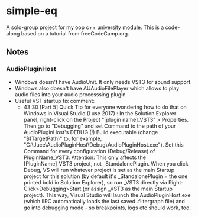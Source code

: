 # simple-eq

A solo-group project for my oop c++ university module. This is a code-along based on a tutorial from freeCodeCamp.org.

## Notes

### AudioPluginHost
- Windows doesn't have AudioUnit. It only needs VST3 for sound support.
- Windows also doesn't have AUAudioFilePlayer which allows to play audio files into your audio processsing plugin.
- Useful VST startup fix comment:
    - 43:30 [Part 5] Quick Tip for everyone wondering how to do that on Windows in Visual Studio (I use 2017) :
    In the Solution Explorer panel, right-click on the Project "[plugin name]_VST3" > Properties. Then go to "Debugging" and set Command to the path of your AudioPluginHost's DEBUG (!) Build executable (change "$(TargetPath)" to, for example, "C:\Juce\AudioPluginHost\Debug\AudioPluginHost.exe"). Set this Command for every configuration (Debug/Release) of PluginName_VST3. 
    Attention: This only affects the [PluginName]_VST3 project, not _StandalonePlugin. When you click Debug, VS will run whatever project is set as the main Startup project for this solution (by default it's _StandalonePlugin = the one printed bold in Solution Explorer), so run _VST3 directly via Right-Click>Debugging>Start (or assign _VST3 as the main Startup project).
    This way, Visual Studio will launch the AudioPluginHost.exe (which IIRC automatically loads the last saved .filtergraph file) and go into debugging mode - so breakpoints, logs etc should work, too.